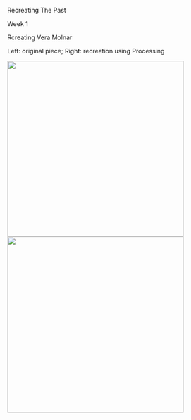 Recreating The Past

Week 1

Rcreating Vera Molnar

Left: original piece; Right: recreation using Processing

<p float="left">
  <img src="https://user-images.githubusercontent.com/93593792/139861088-52db42d2-29a4-42bc-baf9-2da2f2a3f0f4.png" width="400" /> 
  <img src="https://user-images.githubusercontent.com/93593792/139860855-f006da83-46b3-4c45-9314-ac3c805b3ac8.png" width="400" />

</p>
